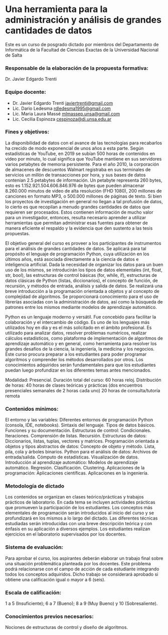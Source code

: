 # Una herramienta para la administración y análisis de grandes cantidades de datos #
Este es un curso de posgrado dictado por miembros del Departamento de Informática de la Facultad de Ciencias Exactas de la Universidad Nacional de Salta

### Responsable de la elaboración de la propuesta formativa: ### 
Dr. Javier Edgardo Trenti

### Equipo docente: ###
* Dr. Javier Edgardo Trenti javiertrenti@gmail.com 
* Lic. Dario Ledesma rdledesma1995@gmail.com
* Lic. Maria Laura Massé mlmassep.unsa@gmail.com
* Lic. Cecilia Espinoza cespinoza@di.unsa.edu.ar


### Fines y objetivos: ### 
La disponibilidad de datos con el avance de las tecnologías para recabarlos ha crecido de modo exponencial de unos años a esta parte. 
Según estadísticas de YouTube, en 2019 se subían 500 horas de contenidos en video por minuto, lo cual significa que YouTube mantiene en sus servidores varios petabytes de memoria persistente.
Para el año 2010, la corporación de almacenes de descuentos Walmart registraba en sus terminales de servicios un millón de transacciones por hora, y sus bases de datos contenían 2.5 petabytes de información. 
Un petabyte representa 260 bytes, esto es 1.152.921.504.606.846.976 de bytes que pueden almacenar 8.260.000 minutos de video de alta resolución (FHD 1080), 200 millones de canciones en formato MP3, o 500.000 millones de páginas de texto.
Si bien los proyectos de investigación en general no llegan a tal profusión de datos, lo cierto es que recopilan a menudo grandes cantidades de datos que requieren ser procesados.
Estos contienen información de mucho valor para un investigador, entonces, resulta necesario aprender a utilizar herramientas que permitan administrar esas fuentes para obtener de manera eficiente el respaldo y la evidencia que den sustento a las tesis propuestas.

El objetivo general del curso es proveer a los participantes de instrumentos para el análisis de grandes cantidades de datos.
Se aplicará para tal propósito el lenguaje de programación Python, cuya utilización en los últimos años, está asociada directamente a la ciencia de datos e inteligencia artificial.
Dada la necesidad de organizar los datos para un buen uso de los mismos, se introducirán los tipos de datos elementales (int, float, str, bool), las estructuras de control básicas (for, while, if), estructuras de datos clásicas de Python (listas, diccionarios), el concepto de función, de recursión, y métodos de entrada, análisis y salida de datos. Se realizará una breve introducción a la programación orientada a objetos y al concepto de complejidad de algoritmos. Se proporcionará conocimiento para el uso de librerías asociadas con la administración de datos, así como la búsqueda de patrones entre los mismos mediante modelos de aprendizaje automático.

Python es un lenguaje moderno y versátil. Fue concebido para facilitar la colaboración y el intercambio de código. 
Es uno de los lenguajes más utilizados hoy en día y es el más solicitado en el ámbito profesional. 
Es utilizado para analizar datos, resolver problemas numéricos, realizar cálculos estadísticos, como plataforma de implementación de algoritmos de aprendizaje automático y en general, como herramienta para resolver los grandes desafíos de la ciencia, la ingeniería, la medicina y los negocios. Este curso procura preparar a los estudiantes para poder programar algoritmos y comprender los métodos desarrollados por otros. 
Los conocimientos adquiridos serán fundamentales para que los estudiantes puedan luego profundizar en los diferentes temas antes mencionados.

Modalidad: Presencial. 
Duración total del curso: 60 horas reloj. Distribución de horas: 
40 horas de clases teóricas y prácticas (dos encuentros presenciales semanales de 2 horas cada uno)
20 horas de consulta/tutoría remota

### Contenidos mínimos: ###
El entorno y las variables: Diferentes entornos de programación Python (consola, IDE, notebooks). Sintaxis del lenguaje. Tipos de datos básicos. Funciones y su documentación.
Estructuras de control: Condicionales. Iteraciones. Comprensión de listas. Recursión.
Estructuras de datos: Diccionarios, listas, tuplas, vectores y matrices.
Programación orientada a objetos y tipos abstractos de datos: Concepto de objeto y método. Lista, pila, cola y árboles binarios.
Python para el análisis de datos: Archivos de entrada/salida. Cómputo de estadísticas. Visualización de datos.
Introducción al aprendizaje automático: Modelos de aprendizaje automático. Regresión. Clasificación. Clustering.
Aplicaciones de la programación: Aplicaciones científicas. Aplicaciones en la ingeniería.

### Metodología de dictado ###
Los contenidos se organizan en clases teórico/prácticas y trabajos prácticos de laboratorio. En cada tema se incluyen actividades prácticas que promueven la participación de los estudiantes.
Los conceptos más elementales de programación serán introducidos al inicio del curso y se profundizará en los mismos a lo largo del dictado.
Las diferentes técnicas estudiadas serán introducidas con una breve descripción teórica y con énfasis en su aplicación a diversos ejemplos. 
Los estudiantes realizan ejercicios en el laboratorio supervisados por los docentes.

### Sistema de evaluación: ### 
Para aprobar el curso, los aspirantes deberán elaborar un trabajo final sobre una situación problemática planteada por los docentes. 
Este problema podrá relacionarse con el campo de acción de cada estudiante integrando todos los conceptos adquiridos.
Dicho trabajo se considerará aprobado si obtiene una calificación igual o mayor a 6 (seis).


### Escala de calificación: ###
1 a 5 (Insuficiente); 6 a 7 (Bueno); 8 a 9 (Muy Bueno) y 10 (Sobresaliente). 



### Conocimientos previos necesarios: ### 
Nociones de estructuras de control y diseño de algoritmos.
